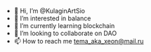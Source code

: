 - 👋 Hi, I’m @KulaginArtSio
- 👀 I’m interested in balance
- 🌱 I’m currently learning blockchain
- 💞️ I’m looking to collaborate on DAO
- 📫 How to reach me tema_aka_xeon@mail.ru

<!---
KulaginArtSio/KulaginArtSio is a ✨ special ✨ repository because its `README.md` (this file) appears on your GitHub profile.
You can click the Preview link to take a look at your changes.
--->

